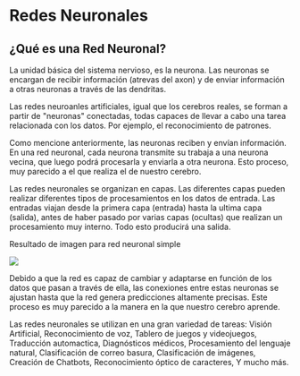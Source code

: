 # Redes Neuronales

## ¿Qué es una Red Neuronal?

La unidad básica del sistema nervioso, es la neurona. Las neuronas se encargan de recibir información (atrevas del axon) y de enviar información a otras neuronas a través de las dendritas. 

Las redes neuroanles artificiales, igual que los cerebros reales, se forman a partir de "neuronas" conectadas, todas capaces de llevar a cabo una tarea relacionada con los datos. Por ejemplo, el reconocimiento de patrones.

Como mencione anteriormente, las neuronas reciben y envían información. En una red neuronal, cada neurona transmite su trabaja a una neurona vecina, que luego podrá procesarla y enviarla a otra neurona. Esto proceso, muy parecido a el que realiza el de nuestro cerebro.

Las redes neuronales se organizan en capas. Las diferentes capas pueden realizar diferentes tipos de procesamientos en los datos de entrada. Las entradas viajan desde la primera capa (entrada) hasta la ultima capa (salida), antes de haber pasado por varias capas (ocultas) que realizan un procesamiento muy interno. Todo esto producirá una salida.

Resultado de imagen para red neuronal simple

![](https://upload.wikimedia.org/wikipedia/commons/6/64/RedNeuronalArtificial.png)

Debido a que la red es capaz de cambiar y adaptarse en función de los datos que pasan a través de ella, las conexiones entre estas neuronas se ajustan hasta que la red genera predicciones altamente precisas. Este proceso es muy parecido a la manera en la que nuestro cerebro aprende.

Las redes neuronales se utilizan en una gran variedad de tareas:
Visión Artificial,
Reconocimiento de voz,
Tablero de juegos y videojuegos,
Traducción automactica,
Diagnósticos médicos,
Procesamiento del lenguaje natural,
Clasificación de correo basura,
Clasificación de imágenes,
Creación de Chatbots,
Reconocimiento óptico de caracteres,
Y mucho más.

